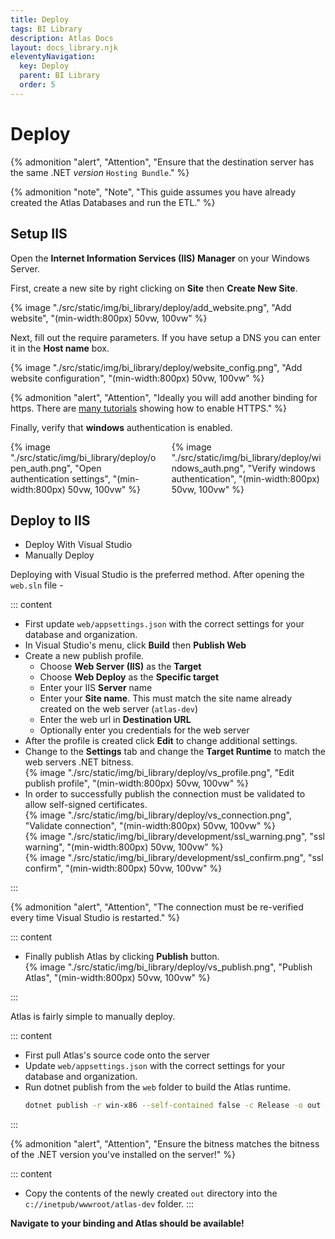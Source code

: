```yaml
---
title: Deploy
tags: BI Library
description: Atlas Docs
layout: docs_library.njk
eleventyNavigation:
  key: Deploy
  parent: BI Library
  order: 5
---
```


# Deploy

{% admonition 
   "alert",
   "Attention",
   "Ensure that the destination server has the same .NET *version* `Hosting Bundle`."
%}

{% admonition 
   "note",
   "Note",
   "This guide assumes you have already created the Atlas Databases and run the ETL."
%}

## Setup IIS

Open the **Internet Information Services (IIS) Manager** on your Windows Server.

First, create a new site by right clicking on **Site** then **Create New Site**.

<div class="box is-flex is-justify-content-center tile">
{% image "./src/static/img/bi_library/deploy/add_website.png", "Add website", "(min-width:800px) 50vw, 100vw" %}
</div>

Next, fill out the require parameters. If you have setup a DNS you can enter it in the **Host name** box.

<div class="box is-flex is-justify-content-center tile">
{% image "./src/static/img/bi_library/deploy/website_config.png", "Add website configuration", "(min-width:800px) 50vw, 100vw" %}
</div>

{% admonition 
   "alert",
   "Attention",
   "Ideally you will add another binding for https. There are [many tutorials](https://techexpert.tips/iis/enable-https-iis/) showing how to enable HTTPS."
%}

Finally, verify that **windows** authentication is enabled.

<div class="columns">
    <div class="box is-flex is-justify-content-center column">
        {% image "./src/static/img/bi_library/deploy/open_auth.png", "Open authentication settings", "(min-width:800px) 50vw, 100vw" %}
    </div>
    <div class="box is-flex is-justify-content-center column">
        {% image "./src/static/img/bi_library/deploy/windows_auth.png", "Verify windows authentication", "(min-width:800px) 50vw, 100vw" %}
    </div>
</div>

## Deploy to IIS

<div class="tabs">
   <ul>
    <li class="is-active"><a tab="vs">Deploy With Visual Studio</a></li>
    <li><a tab="manual">Manually Deploy</a></li>
  </ul>
</div>
<div class="tab-container">
   <div class="tab is-active"id="vs">


Deploying with Visual Studio is the preferred method. After opening the ``web.sln`` file -

::: content
- First update ``web/appsettings.json`` with the correct settings for your database and organization.
- In Visual Studio's menu, click **Build** then **Publish Web**
- Create a new publish profile.
   - Choose **Web Server (IIS)** as the **Target**
   - Choose **Web Deploy** as the **Specific target**
   - Enter your IIS **Server** name
   - Enter your **Site name**. This must match the site name already created on the web server (``atlas-dev``)
   - Enter the web url in **Destination URL**
   - Optionally enter you credentials for the web server
- After the profile is created click **Edit** to change additional settings.
- Change to the **Settings** tab and change the **Target Runtime** to match the web servers .NET bitness.
  <div class="box is-flex is-justify-content-center tile">
      {% image "./src/static/img/bi_library/deploy/vs_profile.png", "Edit publish profile", "(min-width:800px) 50vw, 100vw" %}
  </div>
- In order to successfully publish the connection must be validated to allow self-signed certificates.
  <div class="box is-flex is-justify-content-center tile">
      {% image "./src/static/img/bi_library/deploy/vs_connection.png", "Validate connection", "(min-width:800px) 50vw, 100vw" %}
  </div>
  <div class="box is-flex is-justify-content-center tile">
      {% image "./src/static/img/bi_library/development/ssl_warning.png", "ssl warning", "(min-width:800px) 50vw, 100vw" %}
  </div>
  <div class="box is-flex is-justify-content-center tile">
      {% image "./src/static/img/bi_library/development/ssl_confirm.png", "ssl confirm", "(min-width:800px) 50vw, 100vw" %}
  </div>
:::

{% admonition
  "alert",
  "Attention",
  "The connection must be re-verified every time Visual Studio is restarted."
%}

::: content
- Finally publish Atlas by clicking **Publish** button.
  <div class="box is-flex is-justify-content-center tile">
      {% image "./src/static/img/bi_library/deploy/vs_publish.png", "Publish Atlas", "(min-width:800px) 50vw, 100vw" %}
  </div>
:::

</div>
   <div class="tab" id="manual">

Atlas is fairly simple to manually deploy.

::: content
- First pull Atlas's source code onto the server
- Update ``web/appsettings.json`` with the correct settings for your database and organization.
- Run dotnet publish from the ``web`` folder to build the Atlas runtime.
  ```bash
  dotnet publish -r win-x86 --self-contained false -c Release -o out
  ```
:::

{% admonition
"alert",
"Attention",
"Ensure the bitness matches the bitness of the .NET version you've installed on the server!"
%}

::: content
- Copy the contents of the newly created ``out`` directory into the ``c://inetpub/wwwroot/atlas-dev`` folder.
:::

**Navigate to your binding and Atlas should be available!**
</div>
</div>
